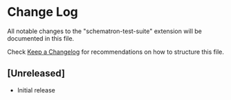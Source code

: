 # Change Log

All notable changes to the "schematron-test-suite" extension will be documented in this file.

Check [Keep a Changelog](http://keepachangelog.com/) for recommendations on how to structure this file.

## [Unreleased]

- Initial release